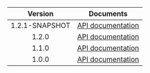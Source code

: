 | Version | Documents |
|:---:|---|
| 1.2.1-SNAPSHOT | [API documentation](1.2.1-SNAPSHOT) |
| 1.2.0 | [API documentation](1.2.0) |
| 1.1.0 | [API documentation](1.1.0) |
| 1.0.0 | [API documentation](1.0.0) |

